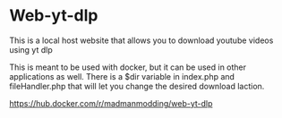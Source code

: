 # Web-yt-dlp
This is a local host website that allows you to download youtube videos using yt dlp

This is meant to be used with docker, but it can be used in other applications as well.
There is a $dir variable in index.php and fileHandler.php that will let you change the desired download laction.

https://hub.docker.com/r/madmanmodding/web-yt-dlp